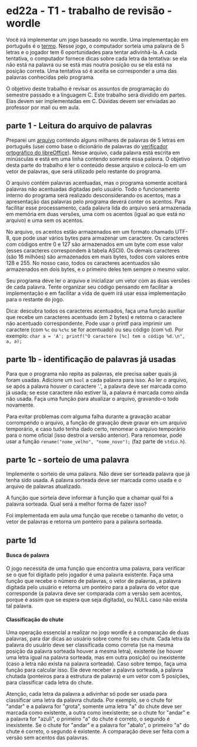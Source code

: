 # ed22a - T1 - trabalho de revisão - wordle

Você irá implementar um jogo baseado no wordle. Uma implementação em português é o [termo](https://term.ooo/).
Nesse jogo, o computador sorteia uma palavra de 5 letras e o jogador tem 6 oportunidades para tentar adivinhá-la.
A cada tentativa, o computador fornece dicas sobre cada letra da tentativa: se ela não está na palavra ou se está mas noutra posição ou se ela está na posição correta.
Uma tentativa só é aceita se corresponder a uma das palavras conhecidas pelo programa.

O objetivo deste trabalho é revisar os assuntos de programação do semestre passado e a linguagem C.
Este trabalho será dividido em partes. Elas devem ser implementadas em C. Dúvidas devem ser enviadas ao professor por mail ou em aula.

## parte 1 - Leitura do arquivo de palavras

Preparei um [arquivo](https://github.com/BenhurUFSM/ed22a/blob/main/Trabalhos/palavras-de-5-letras) contendo alguns milhares de palavras de 5 letras em português (usei como base o dicionário de palavras do [verificador ortográfico do libreOffice](https://pt-br.libreoffice.org/projetos/vero/)).
Nesse arquivo, cada palavra está escrita em minúsculas e está em uma linha contendo somente essa palavra.
O objetivo desta parte do trabalho é ler o conteúdo desse arquivo e colocá-lo em um vetor de palavras, que será utilizado pelo restante do programa.

O arquivo contém palavras acentuadas, mas o programa somente aceitará palavras não acentuadas digitadas pelo usuário.
Todo o funcionamento interno do programa será realizado desconsiderando os acentos, mas a apresentação das palavras pelo programa deverá conter os acentos.
Para facilitar esse processamento, cada palavra lida do arquivo será armazenada em memória em duas versões, uma com os acentos (igual ao que está no arquivo) e uma sem os acentos.

No arquivo, os acentos estão armazenados em um formato chamado UTF-8, que pode usar vários bytes para armazenar um caractere.
Os caracteres com códigos entre 0 e 127 são armazenados em um byte com esse valor (esses caracteres correspondem à tabela ASCII).
Os demais caracteres (são 16 milhões) são armazenados em mais bytes, todos com valores entre 128 e 255. No nosso caso, todos os caracteres
acentuados são armazenados em dois bytes, e o primeiro deles tem sempre o mesmo valor.

Seu programa deve ler o arquivo e inicializar um vetor com as duas versões de cada palavra.
Tente organizar seu código pensando em facilitar a implementação e em facilitar a vida de quem irá usar essa implementação para o restante do jogo.

Dica: descubra todos os caracteres acentuados, faça uma função auxiliar que recebe um caracteres acentuado (em 2 bytes) e retorna o caractere não acentuado correspondente. Pode usar o printf para imprimir um caractere (com `%c` ou `%c%c` se for acentuado) ou seu código (com `%d`).
Por exemplo: `char a = 'A'; printf("O caractere [%c] tem o código %d.\n", a, a);`

<!--
Defina um tipo de dados (usando `typedef`) chamado `palavra`, que é um registro (`struct`) contendo dois vetores de bytes `unsigned char`: o primeiro com 10 bytes para armazenar a palavra com acentos (no pior dos casos, as 5 letras da palavra são acentuadas, ocupando 2 bytes cada); o segundo com 5 bytes para armazenar a versão da palavra sem acentos. Esses vetores não serão usados como strings, eles não necessariamente serão terminados pelo caractere 0.

Faça uma função que recebe um arquivo já aberto (um `FILE *`) e um ponteiro para uma palavra e preenche a primeira versão dessa palavra com a palavra lida e a segunda com a versão sem acentos. Use uma função para calcular essa segunda versão da palavra.
-->

## parte 1b - identificação de palavras já usadas

Para que o programa não repita as palavras, ele precisa saber quais já foram usadas.
Adicione um `bool` a cada palavra para isso.
Ao ler o arquivo, se após a palavra houver o caractere '.', a palavra deve ser marcada como já usada; se esse caractere não estiver lá, a palavra é marcada como ainda não usada.
Faça uma função para atualizar o arquivo, gravando-o todo novamente.

Para evitar problemas com alguma falha durante a gravação acabar corrompendo o arquivo, a função de gravação deve gravar em um arquivo temporário, e caso tudo tenha dado certo, renomear o arquivo temporário para o nome oficial (isso destroi a versão anterior).
Para renomear, pode usar a função `rename("nome_velho", "nome_novo");` (faz parte de `stdio.h`).

## parte 1c - sorteio de uma palavra

Implemente o sorteio de uma palavra.
Não deve ser sorteada palavra que já tenha sido usada.
A palavra sorteada deve ser marcada como usada e o arquivo de palavras atualizado.

A função que sorteia deve informar à função que a chamar qual foi a palavra sorteada. Qual será a melhor forma de fazer isso?

Foi implementada em aula uma função que recebe o tamanho do vetor, o vetor de palavras e retorna um ponteiro para a palavra sorteada.

## parte 1d

#### Busca de palavra

O jogo necessita de uma função que encontra uma palavra, para verificar se o que foi digitado pelo jogador é uma palavra existente.
Faça uma função que recebe o número de palavras, o vetor de palavras, a palavra digitada pelo usuário e retorna um ponteiro para a palavra do vetor que corresponde (a palavra deve ser comparada com a versão sem acentos, porque é assim que se espera que seja digitada), ou NULL caso não exista tal palavra.

#### Classificação do chute

Uma operação essencial a realizar no jogo wordle é a comparação de duas palavras, para dar dicas ao usuário sobre como foi seu chute.
Cada letra da palavra do usuário deve ser classificada como correta (se na mesma posição da palavra sorteada houver a mesma letra), existente (se houver uma letra igual na palavra sorteada, mas em outra posição) ou inexistente (caso a letra não exista na palavra sorteada).
Caso sobre tempo, faça uma função para calcular isso. Ele deve receber a palavra sorteada, a palavra chutada (ponteiros para a estrutura de palavra) e um vetor com 5 posições, para classificar cada letra do chute.

Atenção, cada letra da palavra a adivinhar só pode ser usada para classificar uma letra da palavra chutada. 
Por exemplo, se o chute for "andar" e a palavra for "grota", somente uma letra "a" do chute deve ser marcada como existente, a outra como inexistente; se o chute for "andar" e a palavra for "azuli", o primeiro "a" do chute é correto, o segundo é inexistente. Se o chute for "andar" e a palavra for "abalo", o primeiro "a" do chute é correto, o segundo é existente.
A comparação deve ser feita com a versão sem acentos das palavras.

